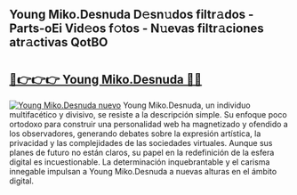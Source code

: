 ## Young Miko.Desnuda D𝚎sn𝚞dos filtr𝚊dos - Parts-oEi Vid𝚎os f𝚘tos - N𝚞evas filtr𝚊ciones atr𝚊ctivas QotBO

# <h2><a href="http://mbcnbg.tromn.icu/?c=Young+Miko.Desnuda">🔗👉👉👉 Young Miko.Desnuda 🔗🔗</a></h2>

[![Young Miko.Desnuda nuevo](https://i.imgur.com/pEAQMta.gif)](http://mbcnbg.tromn.icu/?c=Young+Miko.Desnuda)
Young Miko.Desnuda, un individuo multifacético y divisivo, se resiste a la descripción simple. Su enfoque poco ortodoxo para construir una personalidad web ha magnetizado y ofendido a los observadores, generando debates sobre la expresión artística, la privacidad y las complejidades de las sociedades virtuales. Aunque sus planes de futuro no están claros, su papel en la redefinición de la esfera digital es incuestionable. La determinación inquebrantable y el carisma innegable impulsan a Young Miko.Desnuda a nuevas alturas en el ámbito digital.
